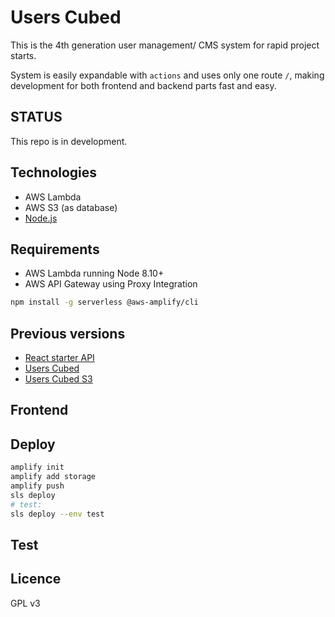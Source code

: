 # Users Cubed

This is the 4th generation user management/ CMS system for rapid project starts.

System is easily expandable with `actions` and uses only one route `/`,  making development for both frontend and backend parts fast and easy.

## STATUS

This repo is in development.

## Technologies

* AWS Lambda
* AWS S3 (as database)
* [Node.js](https://github.com/nodejs/node)

## Requirements

* AWS Lambda running Node 8.10+
* AWS API Gateway using Proxy Integration

```bash
npm install -g serverless @aws-amplify/cli
```

## Previous versions

* [React starter API](https://github.com/TalaikisInc/react_starter_api)
* [Users Cubed](https://github.com/TalaikisInc/users-cubed)
* [Users Cubed S3](https://github.com/TalaikisInc/users-cubed-s3)

## Frontend

## Deploy

```bash
amplify init
amplify add storage
amplify push
sls deploy
# test:
sls deploy --env test
```

## Test

## Licence

GPL v3

